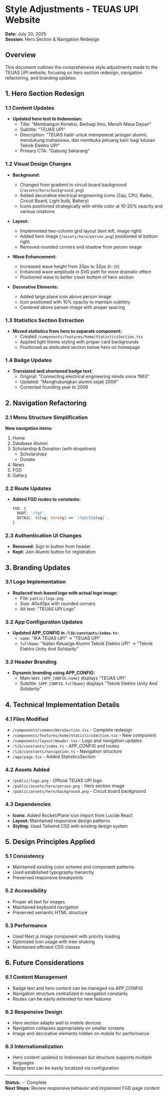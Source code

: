 # Style Adjustments - TEUAS UPI Website

**Date:** July 20, 2025  
**Session:** Hero Section & Navigation Redesign

## Overview

This document outlines the comprehensive style adjustments made to the TEUAS UPI website, focusing on hero section redesign, navigation refactoring, and branding updates.

## 1. Hero Section Redesign

### 1.1 Content Updates
- **Updated hero text to Indonesian:**
  - Title: "Membangun Koneksi, Berbagi Ilmu, Meraih Masa Depan"
  - Subtitle: "TEUAS UPI"
  - Description: "TEUAS hadir untuk mempererat jaringan alumni, mendukung mahasiswa, dan membuka peluang karir bagi lulusan Teknik Elektro UPI"
  - Primary CTA: "Gabung Sekarang"

### 1.2 Visual Design Changes
- **Background:**
  - Changed from gradient to circuit board background (`/assets/hero/background.png`)
  - Added decorative electrical engineering icons (Zap, CPU, Radio, Circuit Board, Light bulb, Battery)
  - Icons positioned strategically with white color at 10-20% opacity and various rotations

- **Layout:**
  - Implemented two-column grid layout (text left, image right)
  - Added hero image (`/assets/hero/person.png`) positioned at bottom right
  - Removed rounded corners and shadow from person image

- **Wave Enhancement:**
  - Increased wave height from 20px to 32px (`h-32`)
  - Enhanced wave amplitude in SVG path for more dramatic effect
  - Positioned wave to better cover bottom of hero section

- **Decorative Elements:**
  - Added large plane icon above person image
  - Icon positioned with 10% opacity to maintain subtlety
  - Centered above person image with proper spacing

### 1.3 Statistics Section Extraction
- **Moved statistics from hero to separate component:**
  - Created `/components/features/home/StatisticsSection.tsx`
  - Applied light theme styling with proper card backgrounds
  - Positioned as dedicated section below hero on homepage

### 1.4 Badge Updates
- **Translated and shortened badge text:**
  - Original: "Connecting electrical engineering minds since 1963"
  - Updated: "Menghubungkan alumni sejak 2006"
  - Corrected founding year to 2006

## 2. Navigation Refactoring

### 2.1 Menu Structure Simplification
**New navigation items:**
1. Home
2. Database Alumni
3. Scholarship & Donation (with dropdown)
   - Scholarships
   - Donate
4. News
5. FGD
6. Gallery

### 2.2 Route Updates
- **Added FGD routes to constants:**
  ```typescript
  FGD: {
    ROOT: '/fgd',
    DETAIL: (slug: string) => `/fgd/${slug}`,
  }
  ```

### 2.3 Authentication UI Changes
- **Removed:** Sign In button from header
- **Kept:** Join Alumni button for registration

## 3. Branding Updates

### 3.1 Logo Implementation
- **Replaced text-based logo with actual logo image:**
  - File: `public/logo.png`
  - Size: 40x40px with rounded corners
  - Alt text: "TEUAS UPI Logo"

### 3.2 App Configuration Updates
- **Updated APP_CONFIG in `/lib/constants/index.ts`:**
  - `name`: "IKA TEUAS UPI" → "TEUAS UPI"
  - `fullName`: "Ikatan Keluarga Alumni Teknik Elektro UPI" → "Teknik Elektro Unity And Solidarity"

### 3.3 Header Branding
- **Dynamic branding using APP_CONFIG:**
  - Main text: `{APP_CONFIG.name}` displays "TEUAS UPI"
  - Subtitle: `{APP_CONFIG.fullName}` displays "Teknik Elektro Unity And Solidarity"

## 4. Technical Implementation Details

### 4.1 Files Modified
- `/components/common/HeroSection.tsx` - Complete redesign
- `/components/features/home/StatisticsSection.tsx` - New component
- `/components/layout/Header.tsx` - Logo and navigation updates
- `/lib/constants/index.ts` - APP_CONFIG and routes
- `/lib/constants/navigation.ts` - Navigation structure
- `/app/page.tsx` - Added StatisticsSection

### 4.2 Assets Added
- `/public/logo.png` - Official TEUAS UPI logo
- `/public/assets/hero/person.png` - Hero section image
- `/public/assets/hero/background.png` - Circuit board background

### 4.3 Dependencies
- **Icons:** Added Rocket/Plane icon import from Lucide React
- **Layout:** Maintained responsive design patterns
- **Styling:** Used Tailwind CSS with existing design system

## 5. Design Principles Applied

### 5.1 Consistency
- Maintained existing color scheme and component patterns
- Used established typography hierarchy
- Preserved responsive breakpoints

### 5.2 Accessibility
- Proper alt text for images
- Maintained keyboard navigation
- Preserved semantic HTML structure

### 5.3 Performance
- Used Next.js Image component with priority loading
- Optimized icon usage with tree-shaking
- Maintained efficient CSS classes

## 6. Future Considerations

### 6.1 Content Management
- Badge text and hero content can be managed via APP_CONFIG
- Navigation structure centralized in navigation constants
- Routes can be easily extended for new features

### 6.2 Responsive Design
- Hero section adapts well to mobile devices
- Navigation collapses appropriately on smaller screens
- Image and decorative elements hidden on mobile for performance

### 6.3 Internationalization
- Hero content updated to Indonesian but structure supports multiple languages
- Badge text can be easily localized via configuration

---

**Status:** ✅ Complete  
**Next Steps:** Review responsive behavior and implement FGD page content